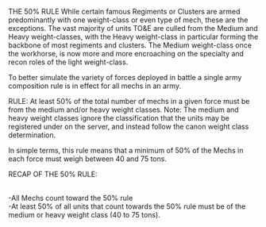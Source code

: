 THE 50% RULE
While certain famous Regiments or Clusters are armed predominantly with one weight-class or even type of mech, these are the exceptions. The vast majority of units TO&E are culled from the Medium and Heavy weight-classes, with the Heavy weight-class in particular forming the backbone of most regiments and clusters. The Medium weight-class once the workhorse, is now more and more encroaching on the specialty and recon roles of the light weight-class.

To better simulate the variety of forces deployed in battle a single army composition rule is in effect for all mechs in an army.

RULE: At least 50% of the total number of mechs in a given force must be from the medium and/or heavy weight classes. Note: The medium and heavy weight classes ignore the classification that the units may be registered under on the server, and instead follow the canon weight class determination.

In simple terms, this rule means that a minimum of 50% of the Mechs in each force must weigh between 40 and 75 tons.


RECAP OF THE 50% RULE:

<br>-All Mechs count toward the 50% rule
<br>-At least 50% of all units that count towards the 50% rule must be of the medium or heavy weight class (40 to 75 tons).



